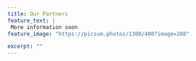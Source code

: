 ```yaml
---
title: Our Partners
feature_text: | 
 More information soon
feature_image: "https://picsum.photos/1300/400?image=288" 

excerpt: ""
---
```


